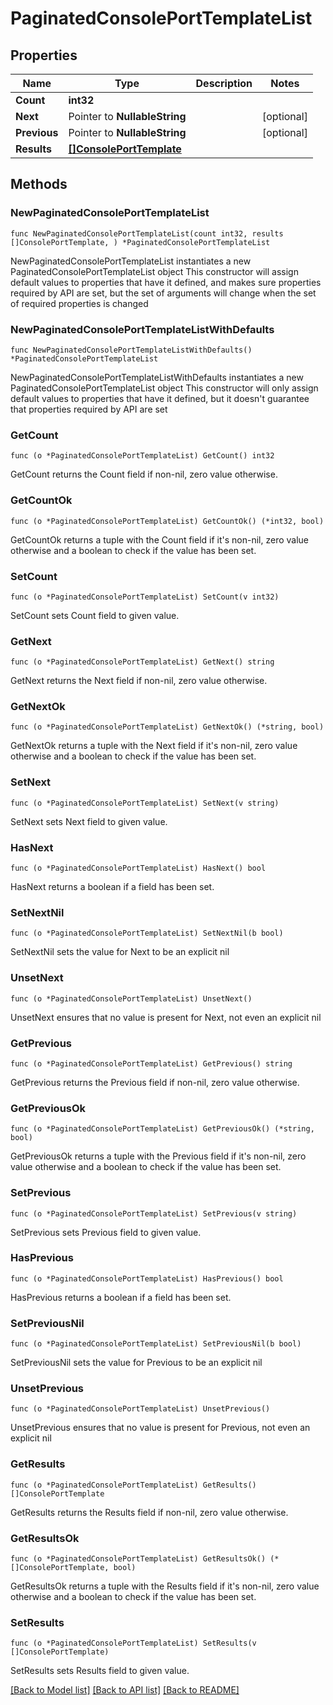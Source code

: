 # PaginatedConsolePortTemplateList

## Properties

Name | Type | Description | Notes
------------ | ------------- | ------------- | -------------
**Count** | **int32** |  | 
**Next** | Pointer to **NullableString** |  | [optional] 
**Previous** | Pointer to **NullableString** |  | [optional] 
**Results** | [**[]ConsolePortTemplate**](ConsolePortTemplate.md) |  | 

## Methods

### NewPaginatedConsolePortTemplateList

`func NewPaginatedConsolePortTemplateList(count int32, results []ConsolePortTemplate, ) *PaginatedConsolePortTemplateList`

NewPaginatedConsolePortTemplateList instantiates a new PaginatedConsolePortTemplateList object
This constructor will assign default values to properties that have it defined,
and makes sure properties required by API are set, but the set of arguments
will change when the set of required properties is changed

### NewPaginatedConsolePortTemplateListWithDefaults

`func NewPaginatedConsolePortTemplateListWithDefaults() *PaginatedConsolePortTemplateList`

NewPaginatedConsolePortTemplateListWithDefaults instantiates a new PaginatedConsolePortTemplateList object
This constructor will only assign default values to properties that have it defined,
but it doesn't guarantee that properties required by API are set

### GetCount

`func (o *PaginatedConsolePortTemplateList) GetCount() int32`

GetCount returns the Count field if non-nil, zero value otherwise.

### GetCountOk

`func (o *PaginatedConsolePortTemplateList) GetCountOk() (*int32, bool)`

GetCountOk returns a tuple with the Count field if it's non-nil, zero value otherwise
and a boolean to check if the value has been set.

### SetCount

`func (o *PaginatedConsolePortTemplateList) SetCount(v int32)`

SetCount sets Count field to given value.


### GetNext

`func (o *PaginatedConsolePortTemplateList) GetNext() string`

GetNext returns the Next field if non-nil, zero value otherwise.

### GetNextOk

`func (o *PaginatedConsolePortTemplateList) GetNextOk() (*string, bool)`

GetNextOk returns a tuple with the Next field if it's non-nil, zero value otherwise
and a boolean to check if the value has been set.

### SetNext

`func (o *PaginatedConsolePortTemplateList) SetNext(v string)`

SetNext sets Next field to given value.

### HasNext

`func (o *PaginatedConsolePortTemplateList) HasNext() bool`

HasNext returns a boolean if a field has been set.

### SetNextNil

`func (o *PaginatedConsolePortTemplateList) SetNextNil(b bool)`

 SetNextNil sets the value for Next to be an explicit nil

### UnsetNext
`func (o *PaginatedConsolePortTemplateList) UnsetNext()`

UnsetNext ensures that no value is present for Next, not even an explicit nil
### GetPrevious

`func (o *PaginatedConsolePortTemplateList) GetPrevious() string`

GetPrevious returns the Previous field if non-nil, zero value otherwise.

### GetPreviousOk

`func (o *PaginatedConsolePortTemplateList) GetPreviousOk() (*string, bool)`

GetPreviousOk returns a tuple with the Previous field if it's non-nil, zero value otherwise
and a boolean to check if the value has been set.

### SetPrevious

`func (o *PaginatedConsolePortTemplateList) SetPrevious(v string)`

SetPrevious sets Previous field to given value.

### HasPrevious

`func (o *PaginatedConsolePortTemplateList) HasPrevious() bool`

HasPrevious returns a boolean if a field has been set.

### SetPreviousNil

`func (o *PaginatedConsolePortTemplateList) SetPreviousNil(b bool)`

 SetPreviousNil sets the value for Previous to be an explicit nil

### UnsetPrevious
`func (o *PaginatedConsolePortTemplateList) UnsetPrevious()`

UnsetPrevious ensures that no value is present for Previous, not even an explicit nil
### GetResults

`func (o *PaginatedConsolePortTemplateList) GetResults() []ConsolePortTemplate`

GetResults returns the Results field if non-nil, zero value otherwise.

### GetResultsOk

`func (o *PaginatedConsolePortTemplateList) GetResultsOk() (*[]ConsolePortTemplate, bool)`

GetResultsOk returns a tuple with the Results field if it's non-nil, zero value otherwise
and a boolean to check if the value has been set.

### SetResults

`func (o *PaginatedConsolePortTemplateList) SetResults(v []ConsolePortTemplate)`

SetResults sets Results field to given value.



[[Back to Model list]](../README.md#documentation-for-models) [[Back to API list]](../README.md#documentation-for-api-endpoints) [[Back to README]](../README.md)


